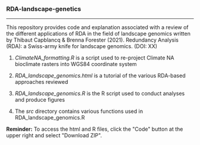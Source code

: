 ### RDA-landscape-genetics
-------------------

This repository provides code and explanation associated with a review of the different applications of RDA in the field of landscape genomics written by Thibaut Capblancq & Brenna Forester (2021). Redundancy Analysis (RDA): a Swiss-army knife for landscape genomics. (DOI: XX)

1. *ClimateNA_formatting.R* is a script used to re-project Climate NA bioclimate rasters into WGS84 coordinate system

2. *RDA_landscape_genomics.html* is a tutorial of the various RDA-based approaches reviewed

3. *RDA_landscape_genomics.R* is the R script used to conduct analyses and produce figures

4. The *src* directory contains various functions used in RDA_landscape_genomics.R

**Reminder:** To access the html and R files, click the "Code" button at the upper right and select "Download ZIP".

